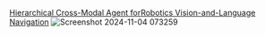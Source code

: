 [Hierarchical Cross-Modal Agent forRobotics Vision-and-Language Navigation](https://blog.csdn.net/weixin_46943094/article/details/143484394)
![Screenshot 2024-11-04 073259](https://github.com/user-attachments/assets/2d1f1476-dc9d-4ec5-b472-e9d1e621305d)
